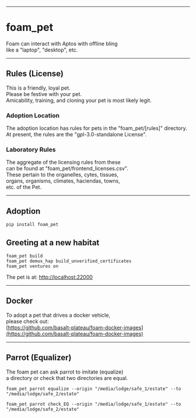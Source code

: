


---

# foam_pet
Foam can interact with Aptos with offline bling  
like a "laptop", "desktop", etc.

---

## Rules (License) 
This is a friendly, loyal pet.    
Please be festive with your pet.  
Amicability, training, and cloning your pet is most likely legit.  

### Adoption Location
The adoption location has rules for pets in the "foam_pet/[rules]" directory.  
At present, the rules are the "gpl-3.0-standalone License".   

### Laboratory Rules
The aggregate of the licensing rules from these   
can be found at "foam_pet/frontend_licenses.csv".  
These pertain to the organelles, cytes, tissues,  
organs, organisms, climates, haciendas, towns,  
etc. of the Pet.  



---

## Adoption
```
pip install foam_pet
```

## Greeting at a new habitat
```
foam_pet build
foam_pet demux_hap build_unverified_certificates
foam_pet ventures on
```

The pet is at:
[http://localhost:22000](http://localhost:22000)

******

## Docker
To adopt a pet that drives a docker vehicle,  
please check out:  
[https://github.com/basalt-plateau/foam-docker-images](https://github.com/basalt-plateau/foam-docker-images)  


******
  

## Parrot (Equalizer)
The foam pet can ask parrot to imitate (equalize)  
a directory or check that two directories are equal.  
```
foam_pet parrot equalize --origin "/media/lodge/safe_1/estate" --to "/media/lodge/safe_2/estate"
```

```
foam_pet parrot check_EQ --origin "/media/lodge/safe_1/estate" --to "/media/lodge/safe_2/estate"
```